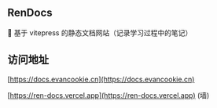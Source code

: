 ## RenDocs

📖 基于 vitepress 的静态文档网站（记录学习过程中的笔记）

## 访问地址
[https://docs.evancookie.cn](https://docs.evancookie.cn)

[https://ren-docs.vercel.app](https://ren-docs.vercel.app) (墙)
